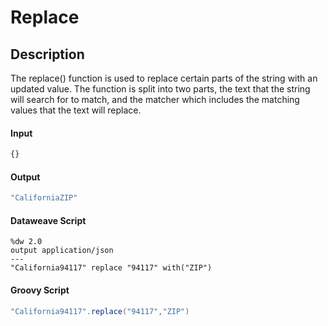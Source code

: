 # Replace

## Description

The replace() function is used to replace certain parts of the string with an updated value. The function is split into two parts, the text that the string will search for to match, and the matcher which includes the matching values that the text will replace.

#### Input
``` javascript
{}
```
#### Output

``` javascript
"CaliforniaZIP"
```

#### Dataweave Script

```
%dw 2.0
output application/json
---
"California94117" replace "94117" with("ZIP")
```

#### Groovy Script

```groovy
"California94117".replace("94117","ZIP")
```